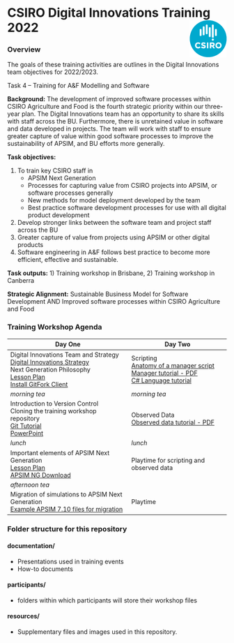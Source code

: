 # CSIRO Digital Innovations Training 2022 <img align="right" src="resources/CSIRO.png">


### Overview

The goals of these training activities are outlines in the Digital Innovations team objectives for 2022/2023.

Task 4 – Training for A&F Modelling and Software

**Background:** The development of improved software processes within CSIRO Agriculture and Food is the fourth strategic priority within our three-year plan.  The Digital Innovations team has an opportunity to share its skills with staff across the BU.  Furthermore, there is unretained value in software and data developed in projects.  The team will work with staff to ensure greater capture of value within good software processes to improve the sustainability of APSIM, and BU efforts more generally.

**Task objectives:**
1) To train key CSIRO staff in 
	* APSIM Next Generation
	* Processes for capturing value from CSIRO projects into APSIM, or software processes generally
	* New methods for model deployment developed by the team
	* Best practice software development processes for use with all digital product development
2) Develop stronger links between the software team and project staff across the BU
3) Greater capture of value from projects using APSIM or other digital products
4) Software engineering in A&F follows best practice to become more efficient, effective and sustainable.

**Task outputs:** 1) Training workshop in Brisbane, 2) Training workshop in Canberra

**Strategic Alignment:** Sustainable Business Model for Software Development AND Improved software processes within CSIRO Agriculture and Food

### Training Workshop Agenda



| Day One | Day Two |
| ------- | ------- |
| Digital Innovations Team and Strategy <br /> [Digital Innovations Strategy](https://github.com/CSIRO-Digital-Innovations/Training/blob/main/documentation/APSIM%20Vision%20and%20Strategy.pptx) <br/> Next Generation Philosophy <br />  [Lesson Plan](https://github.com/CSIRO-Digital-Innovations/Training/blob/main/lessonplans/APSIMNGPhilosophy.md) <br /> 	[Install GitFork Client](https://git-fork.com/)| Scripting <br> [Anatomy of a manager script](https://apsimnextgeneration.netlify.app/usage/writemanagerscript/) <br> [Manager tutorial - PDF](https://builds.apsim.info/api/nextgen/docs/Manager.pdf) <br> [C# Language tutorial](https://www.w3schools.com/cs/index.php)|
| *morning tea* | *morning tea* |
| Introduction to Version Control  <br /> Cloning the training workshop repository  <br /> 	[Git Tutorial](https://github.com/CSIRO-Digital-Innovations/Training/blob/main/documentation/Git%20Training.docx) <br /> [PowerPoint](https://github.com/CSIRO-Digital-Innovations/Training/blob/main/documentation/Git%20Training.pptx) | Observed Data <br/> [Observed data tutorial - PDF](https://builds.apsim.info/api/nextgen/docs/PredictedObserved.pdf)|
| *lunch* | *lunch* |
| Important elements of APSIM Next Generation  <br />	[Lesson Plan](https://github.com/CSIRO-Digital-Innovations/Training/blob/main/lessonplans/ImportantElementsofAPSIMNG.md) 	<br /> [APSIM NG Download](https://www.apsim.info/download-apsim/) | Playtime for scripting and observed data |
| *afternoon tea* | |
| Migration of simulations to APSIM Next Generation <br> [Example APSIM 7.10 files for migration](https://github.com/CSIRO-Digital-Innovations/Training/tree/main/resources)| Playtime|



### Folder structure for this repository

#### documentation/

- Presentations used in training events
- How-to documents

#### participants/
- folders within which participants will store their workshop files

#### resources/

- Supplementary files and images used in this repository.



